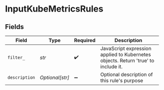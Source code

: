 # InputKubeMetricsRules


## Fields

| Field                                                                             | Type                                                                              | Required                                                                          | Description                                                                       |
| --------------------------------------------------------------------------------- | --------------------------------------------------------------------------------- | --------------------------------------------------------------------------------- | --------------------------------------------------------------------------------- |
| `filter_`                                                                         | *str*                                                                             | :heavy_check_mark:                                                                | JavaScript expression applied to Kubernetes objects. Return 'true' to include it. |
| `description`                                                                     | *Optional[str]*                                                                   | :heavy_minus_sign:                                                                | Optional description of this rule's purpose                                       |